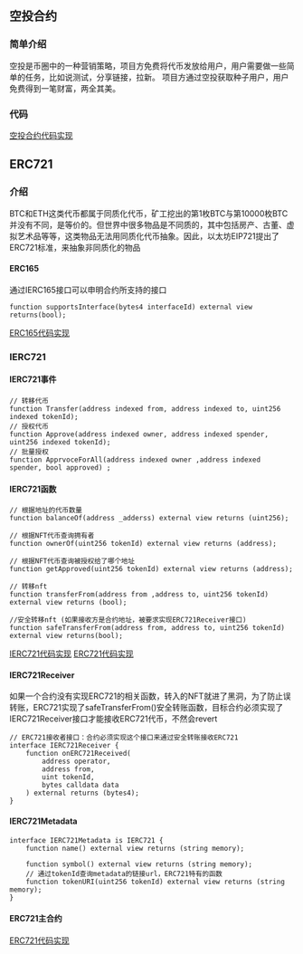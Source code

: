## 空投合约

### 简单介绍
空投是币圈中的一种营销策略，项目方免费将代币发放给用户，用户需要做一些简单的任务，比如说测试，分享链接，拉新。
项目方通过空投获取种子用户，用户免费得到一笔财富，两全其美。

### 代码
[空投合约代码实现](AirDrop/AirDrop.sol)

## ERC721
### 介绍
BTC和ETH这类代币都属于同质化代币，矿工挖出的第1枚BTC与第10000枚BTC并没有不同，是等价的。但世界中很多物品是不同质的，其中包括房产、古董、虚拟艺术品等等，这类物品无法用同质化代币抽象。因此，以太坊EIP721提出了ERC721标准，来抽象非同质化的物品

#### ERC165
通过IERC165接口可以申明合约所支持的接口 <br/>
```
function supportsInterface(bytes4 interfaceId) external view returns(bool);
```
[ERC165代码实现](ERC721/IERC165.sol)

### IERC721
#### IERC721事件
```
// 转移代币
function Transfer(address indexed from, address indexed to, uint256 indexed tokenId);
// 授权代币
function Approve(address indexed owner, address indexed spender, uint256 indexed tokenId);
// 批量授权
function ApprvoceForAll(address indexed owner ,address indexed spender, bool approved) ;
```

#### IERC721函数
```
// 根据地址的代币数量
function balanceOf(address _adderss) external view returns (uint256);

// 根据NFT代币查询拥有者
function ownerOf(uint256 tokenId) external view returns (address);

// 根据NFT代币查询被授权给了哪个地址
function getApproved(uint256 tokenId) external view returns (address);

// 转移nft
function transferFrom(address from ,address to, uint256 tokenId) external view returns (bool);

//安全转移nft (如果接收方是合约地址，被要求实现ERC721Receiver接口)
function safeTransferFrom(address from, address to, uint256 tokenId) external view returns(bool);

```
[IERC721代码实现](ERC721/IERC721.sol)
[ERC721代码实现](ERC721/ERC721.sol)

#### IERC721Receiver
如果一个合约没有实现ERC721的相关函数，转入的NFT就进了黑洞，为了防止误转账，ERC721实现了safeTransferFrom()安全转账函数，目标合约必须实现了IERC721Receiver接口才能接收ERC721代币，不然会revert

```
// ERC721接收者接口：合约必须实现这个接口来通过安全转账接收ERC721
interface IERC721Receiver {
    function onERC721Received(
        address operator,
        address from,
        uint tokenId,
        bytes calldata data
    ) external returns (bytes4);
}
```

#### IERC721Metadata
```
interface IERC721Metadata is IERC721 {
    function name() external view returns (string memory);

    function symbol() external view returns (string memory);
    // 通过tokenId查询metadata的链接url，ERC721特有的函数
    function tokenURI(uint256 tokenId) external view returns (string memory);
}
```

#### ERC721主合约

[ERC721代码实现](ERC721/ERC721.sol)

